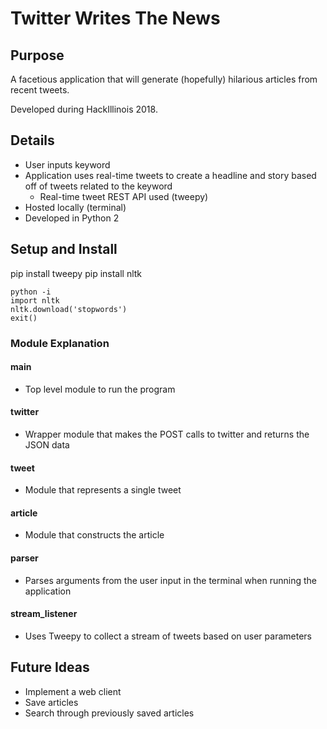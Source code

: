 # Twitter Writes The News

## Purpose
A facetious application that will generate (hopefully) hilarious articles from recent tweets.

Developed during HackIllinois 2018.

## Details
* User inputs keyword
* Application uses real-time tweets to create a headline and story based off of tweets related to the keyword
	* Real-time tweet REST API used (tweepy)
* Hosted locally (terminal)
* Developed in Python 2

## Setup and Install
pip install tweepy
pip install nltk

	python -i
	import nltk
	nltk.download('stopwords')
	exit()



### Module Explanation
#### main
* Top level module to run the program

#### twitter
* Wrapper module that makes the POST calls to twitter and returns the JSON data

#### tweet
* Module that represents a single tweet

#### article
* Module that constructs the article

#### parser
* Parses arguments from the user input in the terminal when running the application

#### stream_listener
* Uses Tweepy to collect a stream of tweets based on user parameters

## Future Ideas
* Implement a web client
* Save articles
* Search through previously saved articles 
